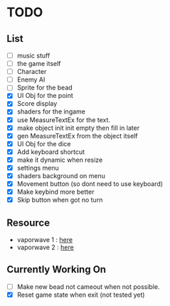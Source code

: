 # TODO

## List

- [ ] music stuff
- [ ] the game itself
- [ ] Character
- [ ] Enemy AI
- [ ] Sprite for the bead
- [x] UI Obj for the point
- [x] Score display
- [x] shaders for the ingame
- [x] use MeasureTextEx for the text.
- [x] make object init init empty then fill in later
- [x] gen MeasureTextEx from the object itself
- [x] UI Obj for the dice
- [x] Add keyboard shortcut
- [x] make it dynamic when resize
- [x] settings menu
- [x] shaders background on menu
- [x] Movement button (so dont need to use keyboard)
- [x] Make keybind more better
- [x] Skip button when got no turn

## Resource

- vaporwave 1 : [here](https://www.schemecolor.com/vaporwave.php)
- vaporwave 2 : [here](https://www.color-hex.com/color-palette/10221)


## Currently Working On

- [ ] Make new bead not cameout when not possible.
- [x] Reset game state when exit (not tested yet)
